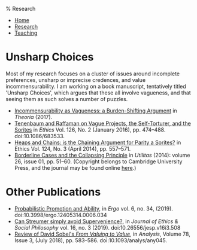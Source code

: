 % Research

 <ul class="topnav">
  <li><a href="index.html">Home</a></li>
  <li><a class="active" href="research.html">Research</a></li>
  <li><a href="teaching.html">Teaching</a></li>
  <!--<li><a href="cv.html">CV</a></li>-->
</ul> 

# Unsharp Choices

Most of my research focuses on a cluster of issues around incomplete preferences,
unsharp or imprecise credences, and value incommensurability. I am working on
a book manuscript, tentatively titled 'Unsharp Choices', which argues that these
all involve vagueness, and that seeing them as such solves a number of puzzles.

* [Incommensurability as Vagueness: a Burden-Shifting Argument](https://philpapers.org/rec/ELSIAV) in *Theoria* (2017).
* [Tenenbaum and Raffaman on Vague Projects, the Self-Torturer, and the Sorites](./PDFs/TenRaf.pdf) in *Ethics* Vol. 126, No. 2 (January 2016), pp. 474–488. doi:10.1086/683533.
* [Heaps and Chains: is the Chaining Argument for Parity a Sorites?](./PDFs/HeapsAndChains.pdf) in Ethics Vol. 124, No. 3 (April 2014), pp. 557–571.
* [Borderline Cases and the Collapsing Principle](./PDFs/CollapsingPrinciple.pdf) in *Utilitas* (2014): volume 26, issue 01, pp. 51–60. (Copyright belongs to Cambridge University Press, and the journal may be found online [here](https://www.cambridge.org/core/journals/utilitas).)

# Other Publications

* [Probabilistic Promotion and Ability](http://dx.doi.org/10.3998/ergo.12405314.0006.034),
in *Ergo* vol. 6, no. 34, (2019). doi:10.3998/ergo.12405314.0006.034
* [Can Streumer simply avoid Supervenience?](http://www.jesp.org/index.php/jesp/article/view/508), in *Journal of Ethics & Social Philosophy* vol. 16, no. 3 (2019). doi:10.26556/jesp.v16i3.508
* [Review of David Sobel's *From Valuing to Value*](https://academic.oup.com/analysis/article/78/3/583/5067172?guestAccessKey=084f2945-dc93-487b-a275-a76deff0fdc4), in *Analysis*, Volume 78, Issue 3, (July 2018), pp. 583–586. doi:10.1093/analys/any045.
